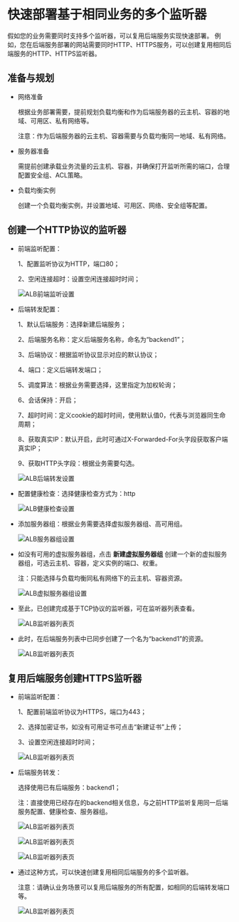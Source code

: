 # 快速部署基于相同业务的多个监听器

假如您的业务需要同时支持多个监听器，可以复用后端服务实现快速部署。
例如，您在后端服务部署的网站需要同时HTTP、HTTPS服务，可以创建复用相同后端服务的HTTP、HTTPS监听器。

## 准备与规划

- 网络准备

	根据业务部署需要，提前规划负载均衡和作为后端服务器的云主机、容器的地域、可用区、私有网络等。
	
	注意：作为后端服务器的云主机、容器需要与负载均衡同一地域、私有网络。

- 服务器准备

	需提前创建承载业务流量的云主机、容器，并确保打开监听所需的端口，合理配置安全组、ACL策略。

- 负载均衡实例

	创建一个负载均衡实例，并设置地域、可用区、网络、安全组等配置。

## 创建一个HTTP协议的监听器

- 前端监听配置：
	
	1、配置监听协议为HTTP，端口80；

	2、空闲连接超时：设置空闲连接超时时间；

	![ALB前端监听设置](../../../../image/Networking/ALB/ALB-080.png)

- 后端转发配置：
	
	1、默认后端服务：选择新建后端服务；

	2、后端服务名称：定义后端服务名称，命名为“backend1”；

	3、后端协议：根据监听协议显示对应的默认协议；

	4、端口：定义后端转发端口；

	5、调度算法：根据业务需要选择，这里指定为加权轮询；

	6、会话保持：开启；
	
	7、超时时间：定义cookie的超时时间，使用默认值0，代表与浏览器同生命周期；

	8、获取真实IP：默认开启，此时可通过X-Forwarded-For头字段获取客户端真实IP；

	9、获取HTTP头字段：根据业务需要勾选。

	![ALB后端转发设置](../../../../image/Networking/ALB/ALB-081.png)

- 配置健康检查：选择健康检查方式为：http

	![ALB健康检查设置](../../../../image/Networking/ALB/ALB-082.png)

- 添加服务器组：根据业务需要选择虚拟服务器组、高可用组。

	![ALB服务器组设置](../../../../image/Networking/ALB/ALB-083.png)

- 如没有可用的虚拟服务器组，点击 **新建虚拟服务器组** 创建一个新的虚拟服务器组，可选云主机、容器，定义实例的端口、权重。
	
	注：只能选择与负载均衡同私有网络下的云主机、容器资源。

	![ALB虚拟服务器组设置](../../../../image/Networking/ALB/ALB-084.png)

- 至此，已创建完成基于TCP协议的监听器，可在监听器列表查看。

	![ALB监听器列表页](../../../../image/Networking/ALB/ALB-085.png)

- 此时，在后端服务列表中已同步创建了一个名为“backend1”的资源。

	![ALB监听器列表页](../../../../image/Networking/ALB/ALB-086.png)

## 复用后端服务创建HTTPS监听器

- 前端监听配置：

	1、配置前端监听协议为HTTPS，端口为443；

	2、选择加密证书，如没有可用证书可点击“新建证书”上传；

	3、设置空闲连接超时时间；

	![ALB监听器列表页](../../../../image/Networking/ALB/ALB-087.png)

- 后端服务转发：

	选择使用已有后端服务：backend1；
	
	注：直接使用已经存在的backend相关信息，与之前HTTP监听复用同一后端服务配置、健康检查、服务器组。

	![ALB监听器列表页](../../../../image/Networking/ALB/ALB-088.png)

	![ALB监听器列表页](../../../../image/Networking/ALB/ALB-089.png)

	![ALB监听器列表页](../../../../image/Networking/ALB/ALB-090.png)

- 通过这种方式，可以快速创建复用相同后端服务的多个监听器。

	注意：请确认业务场景可以复用后端服务的所有配置，如相同的后端转发端口等。

	![ALB监听器列表页](../../../../image/Networking/ALB/ALB-091.png)
